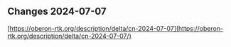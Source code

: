 ## Changes 2024-07-07

[https://oberon-rtk.org/description/delta/cn-2024-07-07](https://oberon-rtk.org/description/delta/cn-2024-07-07/)
